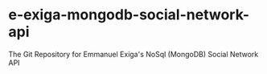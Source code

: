 # e-exiga-mongodb-social-network-api
The Git Repository for Emmanuel Exiga's NoSql (MongoDB) Social Network API

